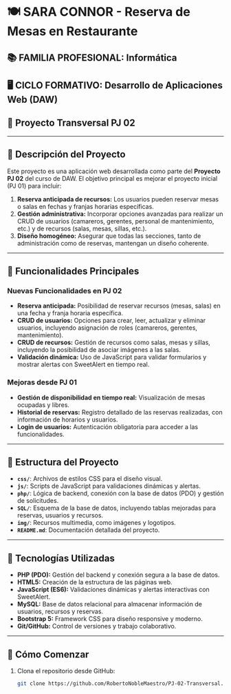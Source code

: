 # 🍽 **SARA CONNOR - Reserva de Mesas en Restaurante**  

## 📚 **FAMILIA PROFESIONAL:** Informática  
## 🖥️ **CICLO FORMATIVO:** Desarrollo de Aplicaciones Web (DAW)  
## 🚀 **Proyecto Transversal PJ 02**  

---

## 📝 **Descripción del Proyecto**  
Este proyecto es una aplicación web desarrollada como parte del **Proyecto PJ 02** del curso de DAW. El objetivo principal es mejorar el proyecto inicial (PJ 01) para incluir:  

1. **Reserva anticipada de recursos:** Los usuarios pueden reservar mesas o salas en fechas y franjas horarias específicas.  
2. **Gestión administrativa:** Incorporar opciones avanzadas para realizar un CRUD de usuarios (camareros, gerentes, personal de mantenimiento, etc.) y de recursos (salas, mesas, sillas, etc.).  
3. **Diseño homogéneo:** Asegurar que todas las secciones, tanto de administración como de reservas, mantengan un diseño coherente.  

---

## 🚀 **Funcionalidades Principales**  

### **Nuevas Funcionalidades en PJ 02**  
- **Reserva anticipada:** Posibilidad de reservar recursos (mesas, salas) en una fecha y franja horaria específica.  
- **CRUD de usuarios:** Opciones para crear, leer, actualizar y eliminar usuarios, incluyendo asignación de roles (camareros, gerentes, mantenimiento).  
- **CRUD de recursos:** Gestión de recursos como salas, mesas y sillas, incluyendo la posibilidad de asociar imágenes a las salas.  
- **Validación dinámica:** Uso de JavaScript para validar formularios y mostrar alertas con SweetAlert en tiempo real.  

### **Mejoras desde PJ 01**  
- **Gestión de disponibilidad en tiempo real:** Visualización de mesas ocupadas y libres.  
- **Historial de reservas:** Registro detallado de las reservas realizadas, con información de horarios y usuarios.  
- **Login de usuarios:** Autenticación obligatoria para acceder a las funcionalidades.  

---

## 📂 **Estructura del Proyecto**  

- **`css/`**: Archivos de estilos CSS para el diseño visual.  
- **`js/`**: Scripts de JavaScript para validaciones dinámicas y alertas.  
- **`php/`**: Lógica de backend, conexión con la base de datos (PDO) y gestión de solicitudes.  
- **`SQL/`**: Esquema de la base de datos, incluyendo tablas mejoradas para reservas, usuarios y recursos.  
- **`img/`**: Recursos multimedia, como imágenes y logotipos.  
- **`README.md`**: Documentación detallada del proyecto.  

---

## 🔧 **Tecnologías Utilizadas**  

- **PHP (PDO):** Gestión del backend y conexión segura a la base de datos.  
- **HTML5:** Creación de la estructura de las páginas web.  
- **JavaScript (ES6):** Validaciones dinámicas y alertas interactivas con SweetAlert.  
- **MySQL:** Base de datos relacional para almacenar información de usuarios, recursos y reservas.  
- **Bootstrap 5:** Framework CSS para diseño responsive y moderno.  
- **Git/GitHub:** Control de versiones y trabajo colaborativo.  

---

## 🚀 **Cómo Comenzar**  

1. Clona el repositorio desde GitHub:  
   ```bash
   git clone https://github.com/RobertoNobleMaestro/PJ-02-Transversal.git
